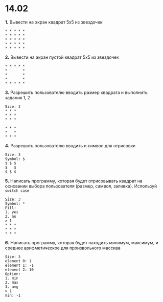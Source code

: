 # 14.02

**1.** Вывести на экран квадрат 5x5 из звездочек

```
* * * * *
* * * * *
* * * * *
* * * * *
* * * * *
```

**2.** Вывести на экран пустой квадрат 5х5 из звездочек

```
* * * * *
*       *
*       *
*       *
* * * * *
```

**3.** Разрешить пользователю вводить размер квадрата и выполнить задания 1, 2

```
Size: 3
* * *
* * *
* * *

* * *
*   *
* * *
```

**4.** Разрешить пользователю вводить и символ для отрисовки

```
Size: 3
Symbol: $
$ $ $
$   $
$ $ $
```

**5.** Написать программу, которая будет отрисовывать квадрат на основании выбора пользователя (размер, символ, заливка). Используй `switch case`

```
Size: 3
Symbol: *
Fill:
1. yes
2. no
> 1
* * *
* * *
* * *
```

**6.** Написать программу, которая будет находить минимум, максимум, и среднее арифметическое для произвольного массива

```
Size: 3
element 0: 1
element 1: -1
element 2: 10
Option:
1. min
2. max
3. avg
> 1
min: -1
```

